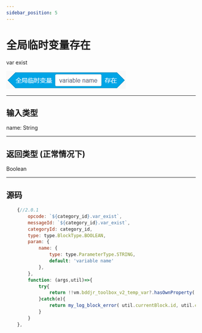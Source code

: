 ```yaml
---
sidebar_position: 5
---
```

# 全局临时变量存在

var exist

![img](img\var_exist\image.png)  


***
## 输入类型
name: String  


***
## 返回类型 (正常情况下)
Boolean


***
## 源码
```js title="/categorys/temp_var.js"
    {//2.0.1
        opcode: `${category_id}.var_exist`,
        messageId: `${category_id}.var_exist`,
        categoryId: category_id,
        type: type.BlockType.BOOLEAN,
        param: {
            name: {
                type: type.ParameterType.STRING,
                default: 'variable name'
            },
        },
        function: (args,util)=>{
            try{
                return !!vm.bddjr_toolbox_v2_temp_var?.hasOwnProperty( args.name );
            }catch(e){
                return my_log_block_error( util.currentBlock.id, util.currentBlock.opcode, e )
            }
        }
    },
```
